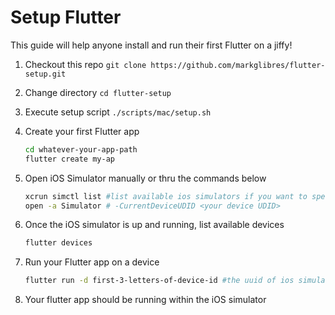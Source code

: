 # Setup Flutter
This guide will help anyone install and run their first Flutter on a jiffy!

 1. Checkout this repo
	 `git clone https://github.com/markglibres/flutter-setup.git`
 2. Change directory
	 `cd flutter-setup` 
	 
 3. Execute setup script
	 `./scripts/mac/setup.sh`
	 
 4. Create your first Flutter app
	 ```bash
	 cd whatever-your-app-path
	 flutter create my-ap
	```
	
 5. Open iOS Simulator manually or thru the commands below
	 ```bash
	 xcrun simctl list #list available ios simulators if you want to specify the device UDID
	 open -a Simulator # -CurrentDeviceUDID <your device UDID>
	 ```
	 
 6. Once the iOS simulator is up and running, list available devices
	 ```bash
	 flutter devices
	 ```
	 
 7. Run your Flutter app on a device
	 ```bash
	 flutter run -d first-3-letters-of-device-id #the uuid of ios simulator
	 ```
	 
 8. Your flutter app should be running within the iOS simulator

	 
